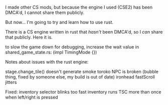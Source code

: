 
I made other CS mods, but because the engine I used (CSE2) has been DMCA'd, I cannot share them publicly.

But now...
I'm going to try and learn how to use rust.

There is a CS engine written in rust that *hasn't* been DMCA'd, so I *can* share that publicly.
Here it is.



to slow the game down for debugging, increase the wait value in shared_game_state.rs:
(impl TimingMode {})



Notes about issues with the rust engine:

stage.change_tile() doesn't generate smoke
toroko NPC is broken (bubble thing, fixed by someone else, my build is out of date)
ironhead fastScroll jitters



Fixed:
inventory selector blinks too fast
inventory runs TSC more than once when left/right is pressed
